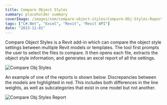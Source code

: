 ```yaml
---
title: Compare Object Styles
summary: placeholder summary
coverImage: /images/som/compare-object-styles/Compare-Obj-Styles-Report.png
tags: ["C#.Net", "Excel", "Revit", "Revit API"]
date: "2013-11-01"
---
```


Compare Object Styles is a Revit add-in which can compare the object style settings between multiple Revit models or templates. The tool first prompts the user to select the files to compare. It then opens each file, extracts the object style information, and generates an excel report of all the settings.

![Compare Obj Styles](/images/som/compare-object-styles/Compare-Obj-Styles-Report.png)

An example of one of the reports is shown below. Discrepancies between the models are highlighted in red. This includes both differences in the line weights, as well as subcategories that exist in one model but not another.

![Compare Obj Styles Report](/images/som/compare-object-styles/Compare-Obj-Styles-Report.png)
